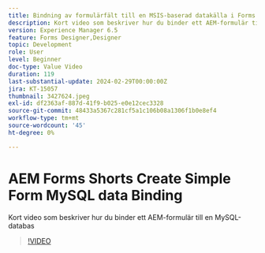 ```yaml
---
title: Bindning av formulärfält till en MSIS-baserad datakälla i Forms Designer
description: Kort video som beskriver hur du binder ett AEM-formulär till en MySQL-databas
version: Experience Manager 6.5
feature: Forms Designer,Designer
topic: Development
role: User
level: Beginner
doc-type: Value Video
duration: 119
last-substantial-update: 2024-02-29T00:00:00Z
jira: KT-15057
thumbnail: 3427624.jpeg
exl-id: df2363af-887d-41f9-b025-e0e12cec3328
source-git-commit: 48433a5367c281cf5a1c106b08a1306f1b0e8ef4
workflow-type: tm+mt
source-wordcount: '45'
ht-degree: 0%

---
```


# AEM Forms Shorts Create Simple Form MySQL data Binding

Kort video som beskriver hur du binder ett AEM-formulär till en MySQL-databas

>[!VIDEO](https://video.tv.adobe.com/v/3427624/?learn=on)
